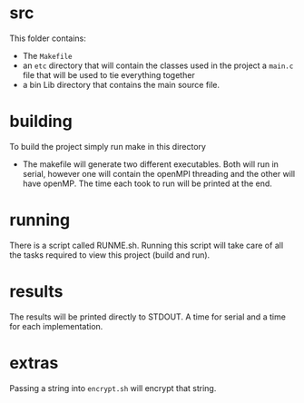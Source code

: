 # src
This folder contains:
* The `Makefile`
* an `etc` directory that will contain the classes used in the project a `main.c` file that will be used to tie everything together
* a bin Lib directory that contains the main source file.

# building
To build the project simply run make in this directory
* The makefile will generate two different executables. Both will run in serial, however one will contain the openMPI threading and the other will have openMP. The time each took to run will be printed at the end.

# running
There is a script called RUNME.sh. Running this script will take care of all the tasks required to view this project (build and run).

# results
The results will be printed directly to STDOUT. A time for serial and a time for each implementation.

# extras
Passing a string into `encrypt.sh` will encrypt that string.

